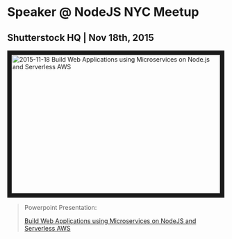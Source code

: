# Speaker @ NodeJS NYC Meetup
## Shutterstock HQ | Nov 18th, 2015

<a href="http://www.youtube.com/watch?feature=player_embedded&v=rPEtOFOncd8"
  target="_blank"><img src="http://img.youtube.com/vi/rPEtOFOncd8/0.jpg"
  alt="2015-11-18 Build Web Applications using Microservices on Node.js and Serverless AWS"
  width="480" height="320" border="10" /></a>

> Powerpoint Presentation: 
>
> [Build Web Applications using Microservices on NodeJS and Serverless AWS](http://www.slideshare.net/mitocgroup/build-web-applications-using-microservices-on-nodejs-and-serverless-aws)
